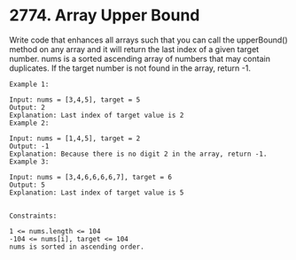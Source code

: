 # 2774. Array Upper Bound

Write code that enhances all arrays such that you can call the upperBound() method on any array and it will return the last index of a given target number. nums is a sorted ascending array of numbers that may contain duplicates. If the target number is not found in the array, return -1.

```
Example 1:

Input: nums = [3,4,5], target = 5
Output: 2
Explanation: Last index of target value is 2
Example 2:

Input: nums = [1,4,5], target = 2
Output: -1
Explanation: Because there is no digit 2 in the array, return -1.
Example 3:

Input: nums = [3,4,6,6,6,6,7], target = 6
Output: 5
Explanation: Last index of target value is 5


Constraints:

1 <= nums.length <= 104
-104 <= nums[i], target <= 104
nums is sorted in ascending order.
```